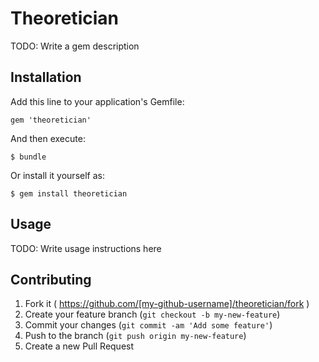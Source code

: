 # Theoretician

TODO: Write a gem description

## Installation

Add this line to your application's Gemfile:

    gem 'theoretician'

And then execute:

    $ bundle

Or install it yourself as:

    $ gem install theoretician

## Usage

TODO: Write usage instructions here

## Contributing

1. Fork it ( https://github.com/[my-github-username]/theoretician/fork )
2. Create your feature branch (`git checkout -b my-new-feature`)
3. Commit your changes (`git commit -am 'Add some feature'`)
4. Push to the branch (`git push origin my-new-feature`)
5. Create a new Pull Request

